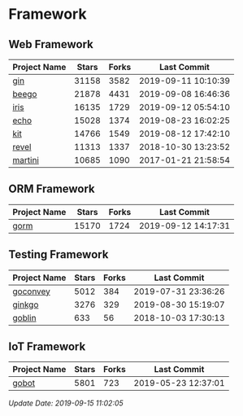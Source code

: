 # Framework

## Web Framework

| Project Name | Stars | Forks | Last Commit |
| ------------ | ----- | ----- | ----------- |
| [gin](https://github.com/gin-gonic/gin) | 31158 | 3582 | 2019-09-11 10:10:39 |
| [beego](https://github.com/astaxie/beego) | 21878 | 4431 | 2019-09-08 16:46:36 |
| [iris](https://github.com/kataras/iris) | 16135 | 1729 | 2019-09-12 05:54:10 |
| [echo](https://github.com/labstack/echo) | 15028 | 1374 | 2019-08-23 16:02:25 |
| [kit](https://github.com/go-kit/kit) | 14766 | 1549 | 2019-08-12 17:42:10 |
| [revel](https://github.com/revel/revel) | 11313 | 1337 | 2018-10-30 13:23:52 |
| [martini](https://github.com/go-martini/martini) | 10685 | 1090 | 2017-01-21 21:58:54 |

## ORM Framework

| Project Name | Stars | Forks | Last Commit |
| ------------ | ----- | ----- | ----------- |
| [gorm](https://github.com/jinzhu/gorm) | 15170 | 1724 | 2019-09-12 14:17:31 |

## Testing Framework

| Project Name | Stars | Forks | Last Commit |
| ------------ | ----- | ----- | ----------- |
| [goconvey](https://github.com/smartystreets/goconvey) | 5012 | 384 | 2019-07-31 23:36:26 |
| [ginkgo](https://github.com/onsi/ginkgo) | 3276 | 329 | 2019-08-30 15:19:07 |
| [goblin](https://github.com/franela/goblin) | 633 | 56 | 2018-10-03 17:30:13 |

## IoT Framework

| Project Name | Stars | Forks | Last Commit |
| ------------ | ----- | ----- | ----------- |
| [gobot](https://github.com/hybridgroup/gobot) | 5801 | 723 | 2019-05-23 12:37:01 |

*Update Date: 2019-09-15 11:02:05*